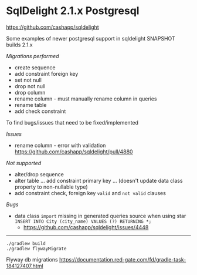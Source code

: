 # SqlDelight 2.1.x Postgresql

https://github.com/cashapp/sqldelight

Some examples of newer postgresql support in sqldelight SNAPSHOT builds 2.1.x

*Migrations performed*
* create sequence
* add constraint foreign key
* set not null
* drop not null
* drop column
* rename column - must manually rename column in queries
* rename table
* add check constraint

To find bugs/issues that need to be fixed/implemented

*Issues*
* rename column - error with validation https://github.com/cashapp/sqldelight/pull/4880

*Not supported*
* alter/drop sequence
* alter table ... add constraint primary key ... (doesn't update data class property to non-nullable type)
* add constraint check, foreign key `valid` and `not valid` clauses

*Bugs*
* data class `import` missing in generated queries source when using star `INSERT INTO City (city_name) VALUES (?) RETURNING *;`
  * https://github.com/cashapp/sqldelight/issues/4448

----

```shell
./gradlew build
./gradlew flywayMigrate
```

Flyway db migrations
https://documentation.red-gate.com/fd/gradle-task-184127407.html
